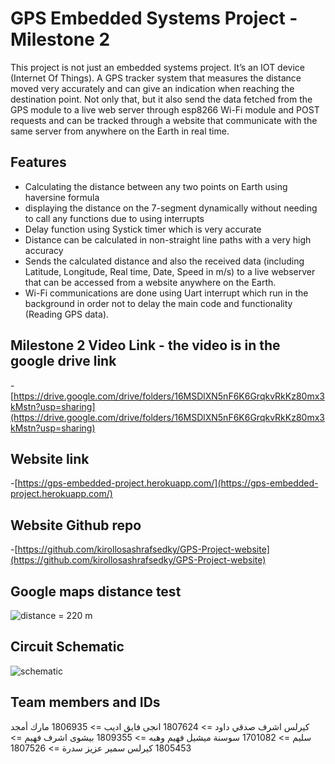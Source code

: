 # GPS Embedded Systems Project - Milestone 2

This project is not just an embedded systems project. It’s an IOT device (Internet Of Things). A GPS tracker system that measures the distance moved very accurately and can give an indication when reaching the destination point. Not only that, but it also send the data fetched from the GPS module to a live web server through esp8266 Wi-Fi module and POST requests and can be tracked through a website that communicate with the same server from anywhere on the Earth in real time.

## Features
- Calculating the distance between any two points on Earth using haversine formula 
- displaying the distance on the 7-segment dynamically without needing to call any functions due to using interrupts
- Delay function using Systick timer which is very accurate 
- Distance can be calculated in non-straight line paths with a very high accuracy
- Sends the calculated distance and also the received data (including Latitude, Longitude, Real time, Date, Speed in m/s) to a live webserver that can be accessed from a website anywhere on the Earth. 
- Wi-Fi communications are done using Uart interrupt which run in the background in order not to delay the main code and functionality (Reading GPS data).  


## Milestone 2 Video Link - the video is in the google drive link

-[https://drive.google.com/drive/folders/16MSDlXN5nF6K6GrqkvRkKz80mx3kMstn?usp=sharing](https://drive.google.com/drive/folders/16MSDlXN5nF6K6GrqkvRkKz80mx3kMstn?usp=sharing)

## Website link

-[https://gps-embedded-project.herokuapp.com/](https://gps-embedded-project.herokuapp.com/)

## Website Github repo

-[https://github.com/kirollosashrafsedky/GPS-Project-website](https://github.com/kirollosashrafsedky/GPS-Project-website)

## Google maps distance test

![distance = 220 m](https://drive.google.com/uc?export=view&id=17CagpQ1zxV63AW_p7KCFMnB77a1L3Q7A)

## Circuit Schematic

![schematic](https://drive.google.com/uc?export=view&id=1lK2VsDdq5iyBMMCHbsX9TxOLgeESZa4i)

## Team members and IDs

كيرلس اشرف صدقي داود => 1807624
انجى فايق اديب => 1806935
مارك أمجد سليم => 1701082
سوسنة ميشيل فهيم وهبه => 1809355
بيشوى اشرف فهيم => 1805453
كيرلس سمير عزيز سدرة => 1807526
